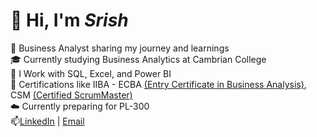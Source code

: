 # 💫 Hi, I'm *Srish*
🔭 Business Analyst sharing my journey and learnings<br/>
🎓 Currently studying Business Analytics at Cambrian College<br/>
💼 I Work with SQL, Excel, and Power BI<br/>
📜 Certifications like IIBA - ECBA [(Entry Certificate in Business Analysis)](https://badges.iiba.org/461bf763-69a7-4853-b192-17a4adbb7b22), CSM [(Certified ScrumMaster)](https://bcert.me/bc/html/show-badge.html?b=gxvywwrf)<br/>
☁️ Currently preparing for PL-300<br/>
📫[LinkedIn](https://www.linkedin.com/in/srishupadhyay) | <a href="mailto:03srishupadhyay03@gmail.com">Email</a>


